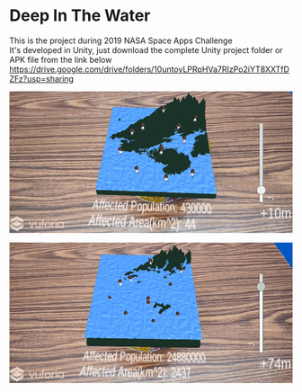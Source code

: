# Deep In The Water
This is the project during 2019 NASA Space Apps Challenge <br />
It's developed in Unity, just download the complete Unity project folder or APK file from the link below <br />
https://drive.google.com/drive/folders/10untoyLPRpHVa7RIzPo2iYT8XXTfDZFz?usp=sharing

![image](https://github.com/mendelmaker/deep-in-the-water/blob/master/sea%20level%20rise%2010%20meters.png)

![image](https://github.com/mendelmaker/deep-in-the-water/blob/master/sea%20level%20rise%2074%20meters.png)
